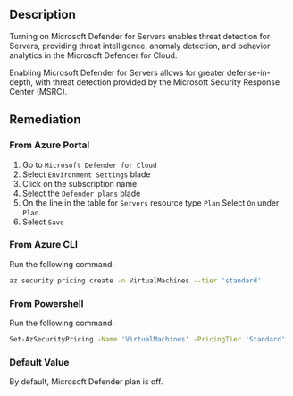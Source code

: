## Description

Turning on Microsoft Defender for Servers enables threat detection for Servers, providing threat intelligence, anomaly detection, and behavior analytics in the Microsoft Defender for Cloud.

Enabling Microsoft Defender for Servers allows for greater defense-in-depth, with threat detection provided by the Microsoft Security Response Center (MSRC).

## Remediation

### From Azure Portal

1. Go to `Microsoft Defender for Cloud`
2. Select `Environment Settings` blade
3. Click on the subscription name
4. Select the `Defender plans` blade
5. On the line in the table for `Servers` resource type `Plan` Select `On` under `Plan`.
6. Select `Save`

### From Azure CLI

Run the following command:

```bash
az security pricing create -n VirtualMachines --tier 'standard'
```

### From Powershell

Run the following command:

```bash
Set-AzSecurityPricing -Name 'VirtualMachines' -PricingTier 'Standard'
```

### Default Value

By default, Microsoft Defender plan is off.